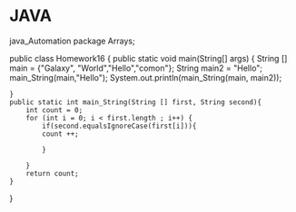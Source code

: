 # JAVA
java_Automation
package Arrays;

public class Homework16 {
    public static void main(String[] args) {
    String [] main = {"Galaxy", "World","Hello","comon"};
    String main2 = "Hello";
    main_String(main,"Hello");
    System.out.println(main_String(main, main2));

    }
    public static int main_String(String [] first, String second){
        int count = 0;
        for (int i = 0; i < first.length ; i++) {
            if(second.equalsIgnoreCase(first[i])){
            count ++;

            }
            
        }
        return count;
    }


}
